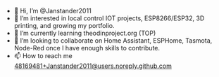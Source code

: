 - 👋 Hi, I’m @Janstander2011
- 👀 I’m interested in local control IOT projects, ESP8266/ESP32, 3D printing, and growing my portfolio.
- 🌱 I’m currently learning theodinproject.org (TOP)
- 💞️ I’m looking to collaborate on Home Assistant, ESPHome, Tasmota, Node-Red once I have enough skills to contribute.
- 📫 How to reach me 48169481+Janstander2011@users.noreply.github.com

<!---
Janstander2011/Janstander2011 is a ✨ special ✨ repository because its `README.md` (this file) appears on your GitHub profile.
You can click the Preview link to take a look at your changes.
--->
